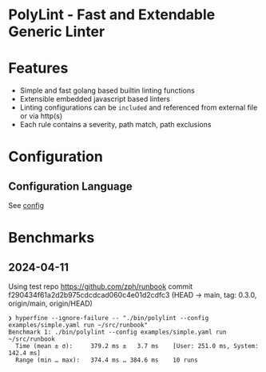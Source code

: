 # PolyLint - Fast and Extendable Generic Linter

# Features

- Simple and fast golang based builtin linting functions
- Extensible embedded javascript based linters
- Linting configurations can be `included` and referenced from external file or via http(s)
- Each rule contains a severity, path match, path exclusions

# Configuration

## Configuration Language

See [config](examples/simple.yaml)

# Benchmarks

## 2024-04-11

Using test repo https://github.com/zph/runbook
commit f290434f61a2d2b975cdcdcad060c4e01d2cdfc3 (HEAD -> main, tag: 0.3.0, origin/main, origin/HEAD)

```
❯ hyperfine --ignore-failure -- "./bin/polylint --config examples/simple.yaml run ~/src/runbook"
Benchmark 1: ./bin/polylint --config examples/simple.yaml run ~/src/runbook
  Time (mean ± σ):     379.2 ms ±   3.7 ms    [User: 251.0 ms, System: 142.4 ms]
  Range (min … max):   374.4 ms … 384.6 ms    10 runs
```
